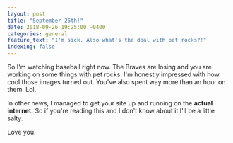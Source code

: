 ```yaml
---
layout: post
title: "September 26th!"
date: 2018-09-26 19:25:00 -0400
categories: general
feature_text: "I'm sick. Also what's the deal with pet rocks?!"
indexing: false
---
```


So I'm watching baseball right now. The Braves are losing and you are working on some things with pet rocks. I'm honestly impressed with how cool those images turned out. You've also spent way more than an hour on them. Lol.

In other news, I managed to get your site up and running on the **actual internet.** So if you're reading this and I don't know about it I'll be a little salty.

Love you.